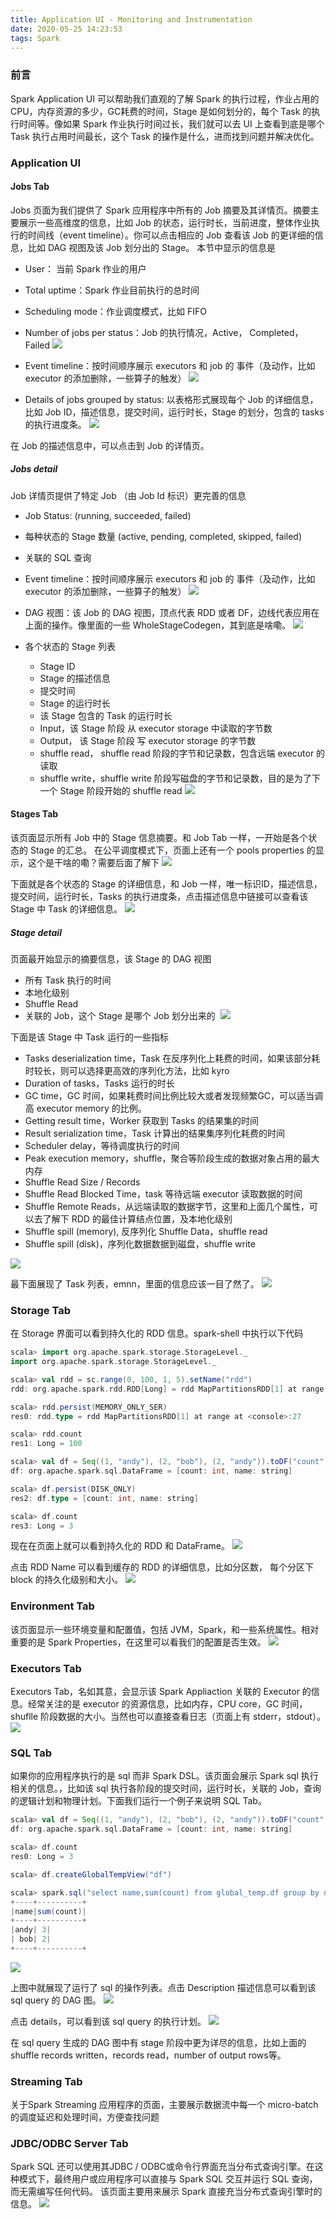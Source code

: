 ```yaml
---
title: Application UI - Monitoring and Instrumentation
date: 2020-05-25 14:23:53
tags: Spark
---
```


### 前言
Spark Application UI 可以帮助我们直观的了解 Spark 的执行过程，作业占用的 CPU，内存资源的多少，GC耗费的时间，Stage 是如何划分的，每个 Task 的执行时间等。像如果 Spark 作业执行时间过长，我们就可以去 UI 上查看到底是哪个 Task 执行占用时间最长，这个 Task 的操作是什么，进而找到问题并解决优化。
<!--more-->
### Application UI
#### Jobs Tab
Jobs 页面为我们提供了 Spark 应用程序中所有的 Job 摘要及其详情页。摘要主要展示一些高维度的信息，比如 Job 的状态，运行时长，当前进度，整体作业执行的时间线（event timeline）。你可以点击相应的 Job 查看该 Job 的更详细的信息，比如 DAG 视图及该 Job 划分出的 Stage。
本节中显示的信息是

- User： 当前 Spark 作业的用户
- Total uptime：Spark 作业目前执行的总时间
- Scheduling mode：作业调度模式，比如 FIFO
- Number of jobs per status：Job 的执行情况，Active， Completed， Failed
![](https://spark.apache.org/docs/3.0.0-preview/img/AllJobsPageDetail1.png)

- Event timeline：按时间顺序展示 executors 和 job 的 事件（及动作，比如 executor 的添加删除，一些算子的触发）
![](https://spark.apache.org/docs/3.0.0-preview/img/AllJobsPageDetail2.png)

- Details of jobs grouped by status: 以表格形式展现每个 Job 的详细信息，比如 Job ID，描述信息，提交时间，运行时长，Stage 的划分，包含的 tasks 的执行进度条。
![](https://spark.apache.org/docs/3.0.0-preview/img/AllJobsPageDetail3.png)

在 Job 的描述信息中，可以点击到 Job 的详情页。

##### Jobs detail
Job 详情页提供了特定 Job （由 Job Id 标识）更完善的信息

- Job Status: (running, succeeded, failed)
- 每种状态的 Stage 数量 (active, pending, completed, skipped, failed)
- 关联的 SQL 查询
- Event timeline：按时间顺序展示 executors 和 job 的 事件（及动作，比如 executor 的添加删除，一些算子的触发）
![](https://spark.apache.org/docs/3.0.0-preview/img/JobPageDetail1.png)
- DAG 视图：该 Job 的 DAG 视图，顶点代表 RDD 或者 DF，边线代表应用在上面的操作。像里面的一些 WholeStageCodegen，其到底是啥嘞。
![](https://spark.apache.org/docs/3.0.0-preview/img/JobPageDetail2.png)

- 各个状态的 Stage 列表
	- Stage ID
	- Stage 的描述信息
	- 提交时间
	- Stage 的运行时长
	- 该 Stage 包含的 Task 的运行时长
	- Input，该 Stage 阶段 从 executor storage 中读取的字节数
	- Output， 该 Stage 阶段 写 executor storage 的字节数
	- shuffle read， shuffle read 阶段的字节和记录数，包含远端 executor 的读取
	- shuffle write，shuffle write 阶段写磁盘的字节和记录数，目的是为了下一个 Stage 阶段开始的 shuffle read
	![](https://spark.apache.org/docs/3.0.0-preview/img/JobPageDetail3.png)


#### Stages Tab
该页面显示所有 Job 中的 Stage 信息摘要。和 Job Tab 一样，一开始是各个状态的 Stage 的汇总。
在公平调度模式下，页面上还有一个 pools properties 的显示，这个是干啥的嘞？需要后面了解下
![](https://spark.apache.org/docs/3.0.0-preview/img/AllStagesPageDetail2.png)

下面就是各个状态的 Stage 的详细信息，和 Job 一样，唯一标识ID，描述信息，提交时间，运行时长，Tasks 的执行进度条，点击描述信息中链接可以查看该 Stage 中 Task 的详细信息。
![](https://spark.apache.org/docs/3.0.0-preview/img/AllStagesPageDetail3.png)

##### Stage detail
页面最开始显示的摘要信息，该 Stage 的 DAG 视图

- 所有 Task 执行的时间
- 本地化级别
- Shuffle Read
- 关联的 Job，这个 Stage 是哪个 Job 划分出来的 
![](https://spark.apache.org/docs/3.0.0-preview/img/AllStagesPageDetail4.png)

下面是该 Stage 中 Task 运行的一些指标

- Tasks deserialization time，Task 在反序列化上耗费的时间，如果该部分耗时较长，则可以选择更高效的序列化方法，比如 kyro
- Duration of tasks，Tasks 运行的时长
- GC time，GC 时间，如果耗费时间比例比较大或者发现频繁GC，可以适当调高 executor memory 的比例。
- Getting result time，Worker 获取到 Tasks 的结果集的时间
- Result serialization time，Task 计算出的结果集序列化耗费的时间
- Scheduler delay，等待调度执行的时间
- Peak execution memory，shuffle，聚合等阶段生成的数据对象占用的最大内存
- Shuffle Read Size / Records
- Shuffle Read Blocked Time，task 等待远端 executor 读取数据的时间
- Shuffle Remote Reads，从远端读取的数据字节，这里和上面几个属性，可以去了解下 RDD 的最佳计算结点位置，及本地化级别
- Shuffle spill (memory), 反序列化 Shuffle Data，shuffle read
- Shuffle spill (disk)，序列化数据数据到磁盘，shuffle write

![](https://spark.apache.org/docs/3.0.0-preview/img/AllStagesPageDetail6.png)


最下面展现了 Task 列表，emnn，里面的信息应该一目了然了。
![](https://spark.apache.org/docs/3.0.0-preview/img/AllStagesPageDetail9.png)

### Storage Tab
在 Storage 界面可以看到持久化的 RDD 信息。spark-shell 中执行以下代码
```scala
scala> import org.apache.spark.storage.StorageLevel._
import org.apache.spark.storage.StorageLevel._

scala> val rdd = sc.range(0, 100, 1, 5).setName("rdd")
rdd: org.apache.spark.rdd.RDD[Long] = rdd MapPartitionsRDD[1] at range at <console>:27

scala> rdd.persist(MEMORY_ONLY_SER)
res0: rdd.type = rdd MapPartitionsRDD[1] at range at <console>:27

scala> rdd.count
res1: Long = 100

scala> val df = Seq((1, "andy"), (2, "bob"), (2, "andy")).toDF("count", "name")
df: org.apache.spark.sql.DataFrame = [count: int, name: string]

scala> df.persist(DISK_ONLY)
res2: df.type = [count: int, name: string]

scala> df.count
res3: Long = 3
```
现在在页面上就可以看到持久化的 RDD 和 DataFrame。
![](https://spark.apache.org/docs/3.0.0-preview/img/webui-storage-tab.png)

点击 RDD Name 可以看到缓存的 RDD 的详细信息，比如分区数， 每个分区下 block 的持久化级别和大小。
![](https://spark.apache.org/docs/3.0.0-preview/img/webui-storage-detail.png)

### Environment Tab
该页面显示一些环境变量和配置值，包括 JVM，Spark，和一些系统属性。相对重要的是 Spark Properties，在这里可以看我们的配置是否生效。
![](https://spark.apache.org/docs/3.0.0-preview/img/webui-env-tab.png)

### Executors Tab
Executors Tab，名如其意，会显示该 Spark Appliaction 关联的 Executor 的信息。经常关注的是 executor 的资源信息，比如内存，CPU core，GC 时间，shuflle 阶段数据的大小。当然也可以直接查看日志（页面上有 stderr，stdout）。
![](https://spark.apache.org/docs/3.0.0-preview/img/webui-exe-tab.png)


### SQL Tab
如果你的应用程序执行的是 sql 而非 Spark DSL。该页面会展示 Spark sql 执行相关的信息。，比如该 sql 执行各阶段的提交时间，运行时长，关联的 Job，查询的逻辑计划和物理计划。下面我们运行一个例子来说明 SQL Tab。
```scala
scala> val df = Seq((1, "andy"), (2, "bob"), (2, "andy")).toDF("count", "name")
df: org.apache.spark.sql.DataFrame = [count: int, name: string]

scala> df.count
res0: Long = 3

scala> df.createGlobalTempView("df")

scala> spark.sql("select name,sum(count) from global_temp.df group by name").show
+----+----------+
|name|sum(count)|
+----+----------+
|andy| 3|
| bob| 2|
+----+----------+
```
![](https://spark.apache.org/docs/3.0.0-preview/img/webui-sql-tab.png)

上图中就展现了运行了 sql 的操作列表。点击 Description 描述信息可以看到该 sql query 的 DAG 图。
![](https://spark.apache.org/docs/3.0.0-preview/img/webui-sql-dag.png)

点击 details，可以看到该 sql query 的执行计划。
![](https://spark.apache.org/docs/3.0.0-preview/img/webui-sql-plan.png)

在 sql query 生成的 DAG 图中有 stage 阶段中更为详尽的信息，比如上面的 shuffle records written，records read，number of output rows等。

### Streaming Tab
关于Spark Streaming 应用程序的页面，主要展示数据流中每一个 micro-batch 的调度延迟和处理时间，方便查找问题

### JDBC/ODBC Server Tab
Spark SQL 还可以使用其JDBC / ODBC或命令行界面充当分布式查询引擎。在这种模式下，最终用户或应用程序可以直接与 Spark SQL 交互并运行 SQL 查询，而无需编写任何代码。
该页面主要用来展示 Spark 直接充当分布式查询引擎时的信息。
![](https://spark.apache.org/docs/3.0.0-preview/img/JDBCServer3.png)



